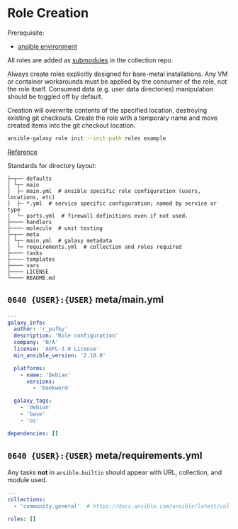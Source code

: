 # Role Creation
Prerequisite:
* [ansible environment](../environment/ansible.md)

All roles are added as [submodules](submodules.md) in the collection repo.

Always create roles explicitly designed for bare-metal installations. Any VM or
container workarounds must be applied by the consumer of the role, not the role
itself. Consumed data (e.g. user data directories) manipulation should be
toggled off by default.

Creation will overwrite contents of the specified location, destroying existing
git checkouts. Create the role with a temporary name and move created items
into the git checkout location.

``` bash
ansible-galaxy role init --init-path roles example
```
[Reference](https://goetzrieger.github.io/ansible-collections/5-creating-collections/#adding-content-adding-a-custom-role)

Standards for directory layout:
```
├─┬── defaults
│ └┬─ main
│  ├─ main.yml  # ansible specific role configuration (users, locations, etc)
│  ├─ *.yml  # service specific configuration; named by service or type
│  └─ ports.yml  # firewall definitions even if not used.
├──── handlers
├──── molecule  # unit testing
├─┬── meta
│ └┬─ main.yml  # galaxy metadata
│  └─ requirements.yml  # collection and roles required
├──── tasks
├──── templates
├──── vars
├──── LICENSE
└──── README.md
```

## `0640 {USER}:{USER}` meta/main.yml
``` yaml
---
galaxy_info:
  author: 'r_pufky'
  description: 'Role configuration'
  company: 'N/A'
  license: 'AGPL-3.0 License'
  min_ansible_version: '2.18.0'

  platforms:
    - name: 'Debian'
      versions:
        - 'bookworm'

  galaxy_tags:
    - 'debian'
    - 'base'
    - 'os'

dependencies: []
```

## `0640 {USER}:{USER}` meta/requirements.yml
Any tasks **not** in `ansible.builtin` should appear with URL, collection, and
module used.
``` yaml
---
collections:
  - 'community.general'  # https://docs.ansible.com/ansible/latest/collections/community/general/

roles: []
```
